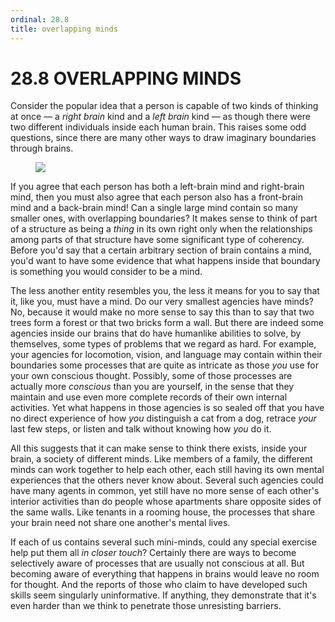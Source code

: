 ```yaml
---
ordinal: 28.8
title: overlapping minds
---
```


# 28.8 OVERLAPPING MINDS 

<p>Consider the popular idea that a person is capable of two kinds of thinking at once &mdash; a <em>right brain</em> kind and a <em>left brain</em> kind &mdash; as though there were two different individuals inside each human brain. This raises some odd questions, since there are many other ways to draw imaginary boundaries through brains.</p>
<figure><img src="/images/ch28/28-3.png"/></figure>
<p>If you agree that each person has both a left-brain mind and right-brain mind, then you must also agree that each person also has a front-brain mind and a back-brain mind! Can a single large mind contain so many smaller ones, with overlapping boundaries? It makes sense to think of part of a structure as being a <em>thing</em> in its own right only when the relationships among parts of that structure have some significant type of coherency. Before you'd say that a certain arbitrary section of brain contains a mind, you'd want to have some evidence that what happens inside that boundary is something you would consider to be a mind.</p>
<p>The less another entity resembles you, the less it means for you to say that it, like you, must have a mind. Do our very smallest agencies have minds? No, because it would make no more sense to say this than to say that two trees form a forest or that two bricks form a wall. But there are indeed some agencies inside our brains that do have humanlike abilities to solve, by themselves, some types of problems that we regard as hard. For example, your agencies for locomotion, vision, and language may contain within their boundaries some processes that are quite as intricate as those <em>you</em> use for your own conscious thought. Possibly, some of those processes are actually more <em>conscious</em> than you are yourself, in the sense that they maintain and use even more complete records of their own internal activities. Yet what happens in those agencies is so sealed off that you have no direct experience of how <em>you</em> distinguish a cat from a dog, retrace <em>your</em> last few steps, or listen and talk without knowing how <em>you</em> do it.</p>
<p>All this suggests that it can make sense to think there exists, inside your brain, a society of different minds. Like members of a family, the different minds can work together to help each other, each still having its own mental experiences that the others never know about. Several such agencies could have many agents in common, yet still have no more sense of each other's interior activities than do people whose apartments share opposite sides of the same walls. Like tenants in a rooming house, the processes that share your brain need not share one another's mental lives.</p>
<p>If each of us contains several such mini-minds, could any special exercise help put them all <em>in closer touch</em>? Certainly there are ways to become selectively aware of processes that are usually not conscious at all. But becoming aware of everything that happens in brains would leave no room for thought. And the reports of those who claim to have developed such skills seem singularly uninformative. If anything, they demonstrate that it's even harder than we think to penetrate those unresisting barriers.</p>